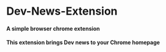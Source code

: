 # Dev-News-Extension
#### A simple browser chrome extension
#### This extension brings Dev news to your Chrome homepage
